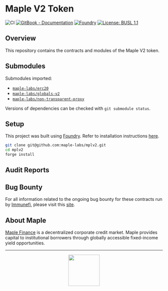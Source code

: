 # Maple V2 Token

![CI](https://github.com/maple-labs/mplv2/actions/workflows/ci.yaml/badge.svg)
[![GitBook - Documentation](https://img.shields.io/badge/GitBook-Documentation-orange?logo=gitbook&logoColor=white)](https://maplefinance.gitbook.io/maple/maple-for-developers/protocol-overview)
[![Foundry][foundry-badge]][foundry]
[![License: BUSL 1.1](https://img.shields.io/badge/License-BUSL%201.1-blue.svg)](https://github.com/maple-labs/mplv2/blob/main/LICENSE)

[foundry]: https://getfoundry.sh/
[foundry-badge]: https://img.shields.io/badge/Built%20with-Foundry-FFDB1C.svg

## Overview

This repository contains the contracts and modules of the Maple V2 token.

## Submodules

Submodules imported:
- [`maple-labs/erc20`](https://github.com/maple-labs/erc20)
- [`maple-labs/globals-v2`](https://github.com/maple-labs/globals-v2)
- [`maple-labs/non-transparent-proxy`](https://github.com/maple-labs/non-transparent-proxy)


Versions of dependencies can be checked with `git submodule status`.

## Setup

This project was built using [Foundry](https://book.getfoundry.sh/). Refer to installation instructions [here](https://github.com/foundry-rs/foundry#installation).

```sh
git clone git@github.com:maple-labs/mplv2.git
cd mplv2
forge install
```

## Audit Reports

## Bug Bounty

For all information related to the ongoing bug bounty for these contracts run by [Immunefi](https://immunefi.com/), please visit this [site](https://immunefi.com/bounty/maple/).

## About Maple

[Maple Finance](https://maple.finance/) is a decentralized corporate credit market. Maple provides capital to institutional borrowers through globally accessible fixed-income yield opportunities.

---

<p align="center">
  <img src="https://user-images.githubusercontent.com/44272939/196706799-fe96d294-f700-41e7-a65f-2d754d0a6eac.gif" height="100" />
</p>
